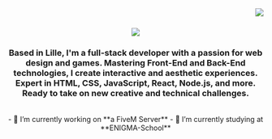 <img align="right" src="https://visitor-badge.laobi.icu/badge?page_id=SlowSnakPierre.SlowSnakPierre" />

<h1 align="center">
  <img src="https://readme-typing-svg.herokuapp.com?font=Righteous&size=35&center=true&vCenter=true&width=500&height=70&duration=4000&lines=%F0%9F%91%8B+Hi+There+!;I'm+SlowSnakPierre;I'm+a+FullStack+Developper;FiveM+Developper;And+Roblox+Developper+!" />
</h1>

<h3 align="center">
  Based in Lille, I'm a full-stack developer with a passion for web design and games. Mastering Front-End and Back-End technologies, I create interactive and aesthetic experiences. Expert in HTML, CSS, JavaScript, React, Node.js, and more. Ready to take on new creative and technical challenges.
</h3>

<br />

<div align="center">
- 🔭 I’m currently working on **a FiveM Server**
- 🌱 I’m currently studying at **ENIGMA-School**
</div>
